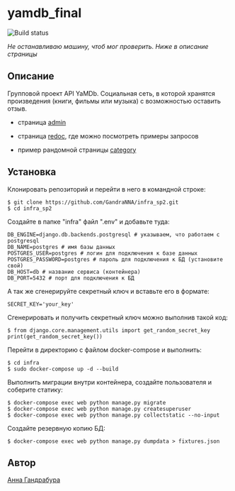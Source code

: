 # yamdb_final

![Build status](https://github.com/GandraNNA/yamdb_final/actions/workflows/yamdb_workflow.yml/badge.svg)

_*Не останавливаю машину, чтоб мог проверить. Ниже в описание страницы*_

## Описание

Групповой проект API YaMDb. Социальная сеть, в которой хранятся
произведения (книги, фильмы или музыка) с возможностью оставить отзыв.

- страница [admin](http://158.160.14.19/admin)

- страница [redoc](http://158.160.14.19/redoc), где можно посмотреть примеры запросов

- пример рандомной страницы [category](http://158.160.14.19/api/v1/categories/) 

## Установка

Клонировать репозиторий и перейти в него в командной строке:

```
$ git clone https://github.com/GandraNNA/infra_sp2.git
$ cd infra_sp2
```

Создайте в папке "infra" файл ".env" и добавьте туда:

```
DB_ENGINE=django.db.backends.postgresql # указываем, что работаем с postgresql
DB_NAME=postgres # имя базы данных
POSTGRES_USER=postgres # логин для подключения к базе данных
POSTGRES_PASSWORD=postgres # пароль для подключения к БД (установите свой)
DB_HOST=db # название сервиса (контейнера)
DB_PORT=5432 # порт для подключения к БД
```

А так же сгенерируйте секретный ключ и вставьте его в формате:

```
SECRET_KEY='your_key'
```

Сгенерировать и получить секретный ключ можно выполнив такой код:

```
$ from django.core.management.utils import get_random_secret_key
print(get_random_secret_key())
```

Перейти в директорию с файлом docker-compose и выполнить:
```
$ cd infra
$ sudo docker-compose up -d --build
```

Выполнить миграции внутри контейнера, создайте пользователя и соберите статику:

```
$ docker-compose exec web python manage.py migrate
$ docker-compose exec web python manage.py createsuperuser
$ docker-compose exec web python manage.py collectstatic --no-input
```

Создайте резервную копию БД:

```
$ docker-compose exec web python manage.py dumpdata > fixtures.json
```

## Автор

[Анна Гандрабура](https://github.com/GandraNNA)
